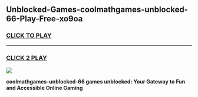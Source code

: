 
## Unblocked-Games-coolmathgames-unblocked-66-Play-Free-xo9oa
<h3>
<a href="https://premium76.site?title=coolmathgames-unblocked-66&ref=18A1">CLICK TO PLAY</a></h3>
<hr>

<h3>
<a href="https://premium76.site?title=coolmathgames-unblocked-66&ref=18A1">CLICK 2 PLAY</a>
  
</h3>

<a href="https://premium76.site?title=coolmathgames-unblocked-66&ref=18A1"><img src="https://clearcache.store/games.png"></a>


**coolmathgames-unblocked-66 games unblocked: Your Gateway to Fun and Accessible Online Gaming**
